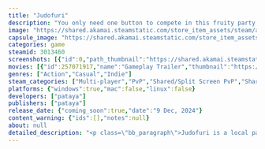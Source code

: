 ```yaml
---
title: "Judofuri"
description: "You only need one button to compete in this fruity party game! Press it, squeeze it &amp; mash it in a series of silly mini-games for 2 to 9 players and claim your spot as the juiciest fruit of ‘em all!"
image: "https://shared.akamai.steamstatic.com/store_item_assets/steam/apps/3013460/header.jpg?t=1732810348"
capsule_image: "https://shared.akamai.steamstatic.com/store_item_assets/steam/apps/3013460/capsule_231x87.jpg?t=1732810348"
categories: game
steamid: 3013460
screenshots: [{"id":0,"path_thumbnail":"https://shared.akamai.steamstatic.com/store_item_assets/steam/apps/3013460/ss_a85127d21651e97a12c40bace0a5c002643184f1.600x338.jpg?t=1732810348","path_full":"https://shared.akamai.steamstatic.com/store_item_assets/steam/apps/3013460/ss_a85127d21651e97a12c40bace0a5c002643184f1.1920x1080.jpg?t=1732810348"},{"id":1,"path_thumbnail":"https://shared.akamai.steamstatic.com/store_item_assets/steam/apps/3013460/ss_904abf04ff37f6353cee382ec960d06d826870f0.600x338.jpg?t=1732810348","path_full":"https://shared.akamai.steamstatic.com/store_item_assets/steam/apps/3013460/ss_904abf04ff37f6353cee382ec960d06d826870f0.1920x1080.jpg?t=1732810348"},{"id":2,"path_thumbnail":"https://shared.akamai.steamstatic.com/store_item_assets/steam/apps/3013460/ss_a9471fc0bca597672aa46a5ac131d90d8e4bb8c4.600x338.jpg?t=1732810348","path_full":"https://shared.akamai.steamstatic.com/store_item_assets/steam/apps/3013460/ss_a9471fc0bca597672aa46a5ac131d90d8e4bb8c4.1920x1080.jpg?t=1732810348"},{"id":3,"path_thumbnail":"https://shared.akamai.steamstatic.com/store_item_assets/steam/apps/3013460/ss_e5e5f233a97c82ef4d0cb0528f091cbcc06169c1.600x338.jpg?t=1732810348","path_full":"https://shared.akamai.steamstatic.com/store_item_assets/steam/apps/3013460/ss_e5e5f233a97c82ef4d0cb0528f091cbcc06169c1.1920x1080.jpg?t=1732810348"},{"id":4,"path_thumbnail":"https://shared.akamai.steamstatic.com/store_item_assets/steam/apps/3013460/ss_691ade816919db5a8b52dce0e328986d2b886018.600x338.jpg?t=1732810348","path_full":"https://shared.akamai.steamstatic.com/store_item_assets/steam/apps/3013460/ss_691ade816919db5a8b52dce0e328986d2b886018.1920x1080.jpg?t=1732810348"},{"id":5,"path_thumbnail":"https://shared.akamai.steamstatic.com/store_item_assets/steam/apps/3013460/ss_a2dd4f04ec1fe86c0a42e596afcbb3eb2aacc4cf.600x338.jpg?t=1732810348","path_full":"https://shared.akamai.steamstatic.com/store_item_assets/steam/apps/3013460/ss_a2dd4f04ec1fe86c0a42e596afcbb3eb2aacc4cf.1920x1080.jpg?t=1732810348"},{"id":6,"path_thumbnail":"https://shared.akamai.steamstatic.com/store_item_assets/steam/apps/3013460/ss_a10630a87357b0ca1264716f43813b6a0d3f23b4.600x338.jpg?t=1732810348","path_full":"https://shared.akamai.steamstatic.com/store_item_assets/steam/apps/3013460/ss_a10630a87357b0ca1264716f43813b6a0d3f23b4.1920x1080.jpg?t=1732810348"},{"id":7,"path_thumbnail":"https://shared.akamai.steamstatic.com/store_item_assets/steam/apps/3013460/ss_4b45925b5a9e4d40fcfe3a21d088d0f91ad5eb7e.600x338.jpg?t=1732810348","path_full":"https://shared.akamai.steamstatic.com/store_item_assets/steam/apps/3013460/ss_4b45925b5a9e4d40fcfe3a21d088d0f91ad5eb7e.1920x1080.jpg?t=1732810348"},{"id":8,"path_thumbnail":"https://shared.akamai.steamstatic.com/store_item_assets/steam/apps/3013460/ss_f78fbd362bdbbfa446e3e24e2b367e6934fd1b5b.600x338.jpg?t=1732810348","path_full":"https://shared.akamai.steamstatic.com/store_item_assets/steam/apps/3013460/ss_f78fbd362bdbbfa446e3e24e2b367e6934fd1b5b.1920x1080.jpg?t=1732810348"}]
movies: [{"id":257071917,"name":"Gameplay Trailer","thumbnail":"https://shared.akamai.steamstatic.com/store_item_assets/steam/apps/257071917/cc9d9b0c7888ec3afb011ca35ae67b4210e26572/movie_600x337.jpg?t=1731091623","webm":{"480":"http://video.akamai.steamstatic.com/store_trailers/257071917/movie480_vp9.webm?t=1731091623","max":"http://video.akamai.steamstatic.com/store_trailers/257071917/movie_max_vp9.webm?t=1731091623"},"mp4":{"480":"http://video.akamai.steamstatic.com/store_trailers/257071917/movie480.mp4?t=1731091623","max":"http://video.akamai.steamstatic.com/store_trailers/257071917/movie_max.mp4?t=1731091623"},"highlight":true},{"id":257028186,"name":"Judofuri - Announcement Trailer","thumbnail":"https://shared.akamai.steamstatic.com/store_item_assets/steam/apps/257028186/movie.293x165.jpg?t=1717757433","webm":{"480":"http://video.akamai.steamstatic.com/store_trailers/257028186/movie480_vp9.webm?t=1717757433","max":"http://video.akamai.steamstatic.com/store_trailers/257028186/movie_max_vp9.webm?t=1717757433"},"mp4":{"480":"http://video.akamai.steamstatic.com/store_trailers/257028186/movie480.mp4?t=1717757433","max":"http://video.akamai.steamstatic.com/store_trailers/257028186/movie_max.mp4?t=1717757433"},"highlight":true}]
genres: ["Action","Casual","Indie"]
steam_categories: ["Multi-player","PvP","Shared/Split Screen PvP","Shared/Split Screen","Full controller support","Remote Play Together"]
platforms: {"windows":true,"mac":false,"linux":false}
developers: ["pataya"]
publishers: ["pataya"]
release_date: {"coming_soon":true,"date":"9 Dec, 2024"}
content_warning: {"ids":[],"notes":null}
about: null
detailed_description: "<p class=\"bb_paragraph\">Judofuri is a local party game from 2 to 9 players, where you face off in a variety of easy-to-pickup, fast-paced mini-games. Bring your friends and family and embrace the chaos!<br> </p><p class=\"bb_paragraph\"><img class=\"bb_img\" src=\"https://shared.akamai.steamstatic.com/store_item_assets/steam/apps/3013460/extras/GIF_Assemble-compressed.gif?t=1732810348\" /></p><h2 class=\"bb_tag\"><strong>ONE BUTTON ONLY</strong></h2><p class=\"bb_paragraph\">Each player needs one, and ONLY one button to compete in Judofuri. ONE BUTTON! No joystick, no mouse movement, just ONE. SINGLE. BUTTON. And you get to choose yours at the beginning of each session! A mouse click, a gamepad trigger, a spacebar, anything works.  <br> </p><p class=\"bb_paragraph\"><img class=\"bb_img\" src=\"https://shared.akamai.steamstatic.com/store_item_assets/steam/apps/3013460/extras/GIFOneButton-compressed.gif?t=1732810348\" /></p><h2 class=\"bb_tag\"><strong>20 MINI-GAMES</strong></h2><p class=\"bb_paragraph\">Race through hurdles, chop vegetables, train your cardio, fish, and more! Each mini-game is unique and requires a different skill, so everyone gets their opportunity to shine.<br> </p><p class=\"bb_paragraph\"><img class=\"bb_img\" src=\"https://shared.akamai.steamstatic.com/store_item_assets/steam/apps/3013460/extras/GIF_Minigames.gif?t=1732810348\" /></p><h2 class=\"bb_tag\"><strong>PLAY ONLINE WITH YOUR FRIENDS</strong></h2><p class=\"bb_paragraph\">Judofuri is fully compatible with Steam Remote Play Together. Only one of you needs to own the game, the rest of your online squad can just join through Steam in a few clicks!</p><h2 class=\"bb_tag\"><strong>SHARE THE CONTROLLER (OPTIONAL)</strong></h2><p class=\"bb_paragraph\">Don't have enough gamepads for your couch gaming session? You can share the same gamepad (or keyboard) between 2, 3, even 9 players!<br> </p><p class=\"bb_paragraph\"><img class=\"bb_img\" src=\"https://shared.akamai.steamstatic.com/store_item_assets/steam/apps/3013460/extras/GIFShareController-compressed.gif?t=1732810348\" /></p>"
---
```


